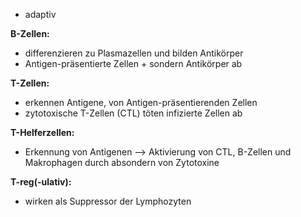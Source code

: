 - adaptiv

**B-Zellen:**
- differenzieren zu Plasmazellen  und bilden Antikörper 
- Antigen-präsentierte Zellen + sondern Antikörper ab

**T-Zellen:**
- erkennen Antigene, von Antigen-präsentierenden Zellen
- zytotoxische T-Zellen (CTL) töten infizierte Zellen ab 

**T-Helferzellen:**
- Erkennung von Antigenen --> Aktivierung von CTL, B-Zellen und Makrophagen durch absondern von Zytotoxine

**T-reg(-ulativ):**
- wirken als Suppressor der Lymphozyten